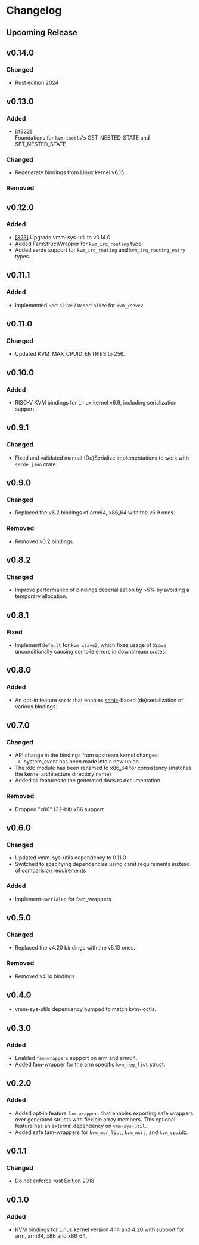 # Changelog

## Upcoming Release

## v0.14.0

### Changed

- Rust edition 2024

## v0.13.0

### Added

- [[#322]](https://github.com/rust-vmm/kvm/pull/322)  
  Foundations for `kvm-ioctls`'s GET_NESTED_STATE and SET_NESTED_STATE 

### Changed

- Regenerate bindings from Linux kernel v6.15.

### Removed

## v0.12.0

### Added

- [[323]](https://github.com/rust-vmm/kvm/pull/323) Upgrade vmm-sys-util to v0.14.0
- Added FamStructWrapper for `kvm_irq_routing` type.
- Added serde support for `kvm_irq_routing` and `kvm_irq_routing_entry` types.

## v0.11.1

### Added

- Implemented `Serialize` / `Deserialize` for `kvm_xsave2`.

## v0.11.0

### Changed

- Updated KVM_MAX_CPUID_ENTRIES to 256.

## v0.10.0

### Added

- RISC-V KVM bindings for Linux kernel v6.9, including serialization support.

## v0.9.1

### Changed

- Fixed and validated manual (De)Serialize implementations to work with
  `serde_json` crate.

## v0.9.0

### Changed

- Replaced the v6.2 bindings of arm64, x86\_64 with the v6.9 ones.

### Removed

- Removed v6.2 bindings.

## v0.8.2

### Changed

- Improve performance of bindings deserialization by \~5% by avoiding
  a temporary allocation.

## v0.8.1

### Fixed

- Implement `Default` for `kvm_xsave2`, which fixes usage of `Xsave`
  unconditionally causing compile errors in downstream crates.

## v0.8.0

### Added

- An opt-in feature `serde` that enables [`serde`](https://serde.rs)-based
  (de)serialization of various bindings.

## v0.7.0

### Changed
- API change in the bindings from upstream kernel changes:
  * system\_event has been made into a new union
- The x86 module has been renamed to x86\_64 for consistency (matches the kernel
  architecture directory name)
- Added all features to the generated docs.rs documentation.

### Removed

- Dropped "x86" (32-bit) x86 support

## v0.6.0

### Changed

- Updated vmm-sys-utils dependency to 0.11.0
- Switched to specifying dependencies using caret requirements
  instead of comparision requirements

### Added

- Implement `PartialEq` for fam\_wrappers

## v0.5.0

### Changed

- Replaced the v4.20 bindings with the v5.13 ones.

### Removed

- Removed v4.14 bindings.

## v0.4.0

- vmm-sys-utils dependency bumped to match kvm-ioctls.

## v0.3.0

### Added

- Enabled `fam-wrappers` support on arm and arm64.
- Added fam-wrapper for the arm specific `kvm_reg_list` struct.

## v0.2.0

### Added

- Added opt-in feature `fam-wrappers` that enables exporting
  safe wrappers over generated structs with flexible array
  members. This optional feature has an external dependency
  on `vmm-sys-util`.
- Added safe fam-wrappers for `kvm_msr_list`, `kvm_msrs`,
  and `kvm_cpuid2`.

## v0.1.1

### Changed

- Do not enforce rust Edition 2018.

## v0.1.0

### Added

- KVM bindings for Linux kernel version 4.14 and 4.20 with
  support for arm, arm64, x86 and x86_64.

